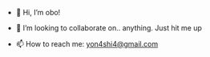 - 👋 Hi, I’m obo!

- 💞️ I’m looking to collaborate on.. anything. Just hit me up
- 📫 How to reach me: yon4shi4@gmail.com

<!---
ohboh/ohboh is a ✨ special ✨ repository because its `README.md` (this file) appears on your GitHub profile.
You can click the Preview link to take a look at your changes.
--->

